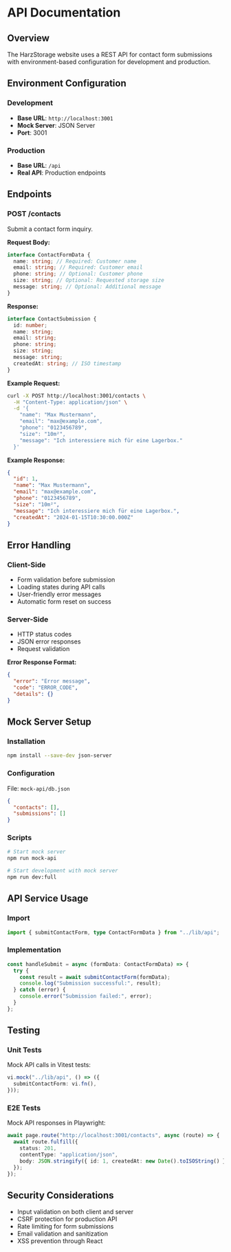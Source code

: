 # API Documentation

## Overview

The HarzStorage website uses a REST API for contact form submissions with environment-based configuration for development and production.

## Environment Configuration

### Development

- **Base URL**: `http://localhost:3001`
- **Mock Server**: JSON Server
- **Port**: 3001

### Production

- **Base URL**: `/api`
- **Real API**: Production endpoints

## Endpoints

### POST /contacts

Submit a contact form inquiry.

**Request Body:**

```typescript
interface ContactFormData {
  name: string; // Required: Customer name
  email: string; // Required: Customer email
  phone: string; // Optional: Customer phone
  size: string; // Optional: Requested storage size
  message: string; // Optional: Additional message
}
```

**Response:**

```typescript
interface ContactSubmission {
  id: number;
  name: string;
  email: string;
  phone: string;
  size: string;
  message: string;
  createdAt: string; // ISO timestamp
}
```

**Example Request:**

```bash
curl -X POST http://localhost:3001/contacts \
  -H "Content-Type: application/json" \
  -d '{
    "name": "Max Mustermann",
    "email": "max@example.com",
    "phone": "0123456789",
    "size": "10m²",
    "message": "Ich interessiere mich für eine Lagerbox."
  }'
```

**Example Response:**

```json
{
  "id": 1,
  "name": "Max Mustermann",
  "email": "max@example.com",
  "phone": "0123456789",
  "size": "10m²",
  "message": "Ich interessiere mich für eine Lagerbox.",
  "createdAt": "2024-01-15T10:30:00.000Z"
}
```

## Error Handling

### Client-Side

- Form validation before submission
- Loading states during API calls
- User-friendly error messages
- Automatic form reset on success

### Server-Side

- HTTP status codes
- JSON error responses
- Request validation

**Error Response Format:**

```json
{
  "error": "Error message",
  "code": "ERROR_CODE",
  "details": {}
}
```

## Mock Server Setup

### Installation

```bash
npm install --save-dev json-server
```

### Configuration

File: `mock-api/db.json`

```json
{
  "contacts": [],
  "submissions": []
}
```

### Scripts

```bash
# Start mock server
npm run mock-api

# Start development with mock server
npm run dev:full
```

## API Service Usage

### Import

```typescript
import { submitContactForm, type ContactFormData } from "../lib/api";
```

### Implementation

```typescript
const handleSubmit = async (formData: ContactFormData) => {
  try {
    const result = await submitContactForm(formData);
    console.log("Submission successful:", result);
  } catch (error) {
    console.error("Submission failed:", error);
  }
};
```

## Testing

### Unit Tests

Mock API calls in Vitest tests:

```typescript
vi.mock("../lib/api", () => ({
  submitContactForm: vi.fn(),
}));
```

### E2E Tests

Mock API responses in Playwright:

```typescript
await page.route("http://localhost:3001/contacts", async (route) => {
  await route.fulfill({
    status: 201,
    contentType: "application/json",
    body: JSON.stringify({ id: 1, createdAt: new Date().toISOString() }),
  });
});
```

## Security Considerations

- Input validation on both client and server
- CSRF protection for production API
- Rate limiting for form submissions
- Email validation and sanitization
- XSS prevention through React
